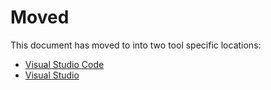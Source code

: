 # Moved

This document has moved to into two tool specific locations:

- [Visual Studio Code](https://aka.ms/vsls-docs/vscode)
- [Visual Studio](https://aka.ms/vsls-docs/vs)
